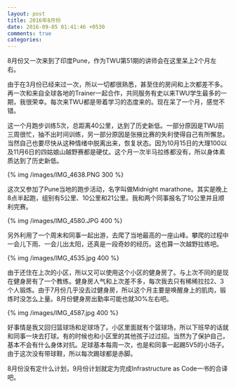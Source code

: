 ```yaml
---
layout: post
title: 2016年8月份
date: 2016-09-05 01:41:46 +0530
comments: true
categories: 
---
```


8月份又一次来到了印度Pune，作为TWU第51期的讲师会在这里呆上2个月左右。

<!-- more -->

由于在3月份已经来过一次，所以一切都很熟悉，甚至住的房间和上次都差不多。再一次和来自全球各地的Trainer一起合作，共同服务有史以来TWU学生最多的一期，我很荣幸。每次来TWU都是带着学习的态度来的。现在呆了一个月，感觉不错。

这一个月跑步训练5次，总距离40公里，达到了历史新低。一部分原因是TWU前三周很忙，抽不出时间训练，另一部分原因是张掖比赛的失利使得自己有所懈怠。当然自己也要尽快从这种情绪中脱离出来，恢复状态。因为10月15日的大理100以及11月6日的四姑娘山越野赛都是硬仗。这个月一次半马拉练都没有，所以身体素质达到了历史新低。

{% img /images/IMG_4638.PNG 300 %}

这次又参加了Pune当地的跑步活动，名字叫做Midnight marathone。其实是晚上8点半起跑，组别有5公里、10公里和21公里。我和两个同事报名了10公里并且顺利完赛。 

{% img /images/IMG_4580.JPG 400 %}

另外利用了一个周末和同事一起出游，去爬了当地最高的一座山峰。攀爬的过程中一会儿下雨、一会儿出太阳，还真是一段奇妙的经历。这也算一次越野拉练吧。

{% img /images/IMG_4535.jpg 400 %}

由于还住在上次的小区，所以又可以使用这个小区的健身房了。与上次不同的是现在健身房有了一个教练。健身房人气和上次差不多，每次我去只有稀稀拉拉2、3个人锻炼。由于7月份几乎没去过健身房，所以这个月主要是唤醒身上的肌肉，锻炼时没怎么上量。8月份健身房出勤率可能也就30%左右吧。

{% img /images/IMG_4587.jpg 400 %}

好事情是我又回归篮球场和足球场了。小区里面就有个篮球场，所以下班早的话就和同事一块去打球。有的时候也和小区里的其他孩子过过招。当然为了保护自己，基本不会有什么身体对抗。足球基本每周一次，也是和同事一起踢5V5的小场子。由于这次没有带球鞋，所以每次踢球都是赤脚。

8月份没有定什么计划，9月份计划就定为完成Infrastructure as Code一书的合译吧。





